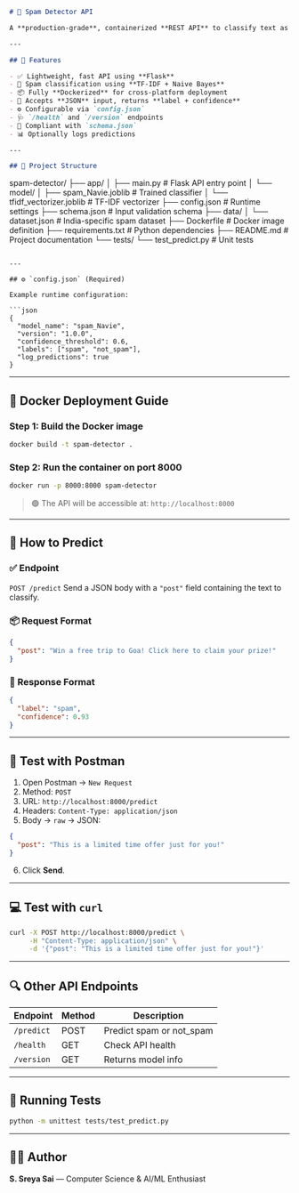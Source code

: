 

```markdown
# 🧠 Spam Detector API

A **production-grade**, containerized **REST API** to classify text as **spam** or **not_spam**, powered by **scikit-learn**, **Flask**, and **TF-IDF + Naive Bayes**. Trained on **India-specific** spam data and built to work fully **offline**.

---

## 🚀 Features

- ✅ Lightweight, fast API using **Flask**
- 🧠 Spam classification using **TF-IDF + Naive Bayes**
- 📦 Fully **Dockerized** for cross-platform deployment
- 🔌 Accepts **JSON** input, returns **label + confidence**
- ⚙️ Configurable via `config.json`
- 🩺 `/health` and `/version` endpoints
- 🔐 Compliant with `schema.json`
- 📊 Optionally logs predictions

---

## 📁 Project Structure

```

spam-detector/
├── app/
│   ├── main.py               # Flask API entry point
│   └── model/
│       ├── spam\_Navie.joblib         # Trained classifier
│       └── tfidf\_vectorizer.joblib   # TF-IDF vectorizer
├── config.json               # Runtime settings
├── schema.json               # Input validation schema
├── data/
│   └── dataset.json          # India-specific spam dataset
├── Dockerfile                # Docker image definition
├── requirements.txt          # Python dependencies
├── README.md                 # Project documentation
└── tests/
└── test\_predict.py       # Unit tests

````

---

## ⚙️ `config.json` (Required)

Example runtime configuration:

```json
{
  "model_name": "spam_Navie",
  "version": "1.0.0",
  "confidence_threshold": 0.6,
  "labels": ["spam", "not_spam"],
  "log_predictions": true
}
````

---

## 🐳 Docker Deployment Guide

### Step 1: Build the Docker image

```bash
docker build -t spam-detector .
```

### Step 2: Run the container on port 8000

```bash
docker run -p 8000:8000 spam-detector
```

> 🟢 The API will be accessible at: `http://localhost:8000`

---

## 🔮 How to Predict

### ✅ Endpoint

`POST /predict`
Send a JSON body with a `"post"` field containing the text to classify.

### 📦 Request Format

```json
{
  "post": "Win a free trip to Goa! Click here to claim your prize!"
}
```

### 🔁 Response Format

```json
{
  "label": "spam",
  "confidence": 0.93
}
```

---

## 🧪 Test with Postman

1. Open Postman → `New Request`
2. Method: `POST`
3. URL: `http://localhost:8000/predict`
4. Headers: `Content-Type: application/json`
5. Body → `raw` → JSON:

```json
{
  "post": "This is a limited time offer just for you!"
}
```

6. Click **Send**.

---

## 💻 Test with `curl`

```bash
curl -X POST http://localhost:8000/predict \
     -H "Content-Type: application/json" \
     -d '{"post": "This is a limited time offer just for you!"}'
```

---

## 🔍 Other API Endpoints

| Endpoint   | Method | Description               |
| ---------- | ------ | ------------------------- |
| `/predict` | POST   | Predict spam or not\_spam |
| `/health`  | GET    | Check API health          |
| `/version` | GET    | Returns model info        |

---

## 🧪 Running Tests

```bash
python -m unittest tests/test_predict.py
```

---


## 🙋‍♀️ Author

**S. Sreya Sai** — Computer Science & AI/ML Enthusiast

